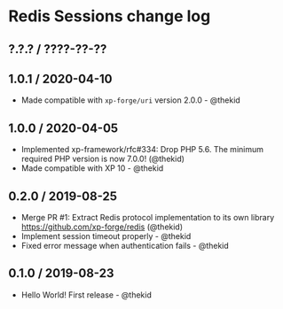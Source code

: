 Redis Sessions change log
=========================

## ?.?.? / ????-??-??

## 1.0.1 / 2020-04-10

* Made compatible with `xp-forge/uri` version 2.0.0 - @thekid

## 1.0.0 / 2020-04-05

* Implemented xp-framework/rfc#334: Drop PHP 5.6. The minimum required
  PHP version is now 7.0.0!
  (@thekid)
* Made compatible with XP 10 - @thekid

## 0.2.0 / 2019-08-25

* Merge PR #1: Extract Redis protocol implementation to its own library
  https://github.com/xp-forge/redis
  (@thekid)
* Implement session timeout properly - @thekid
* Fixed error message when authentication fails - @thekid

## 0.1.0 / 2019-08-23

* Hello World! First release - @thekid